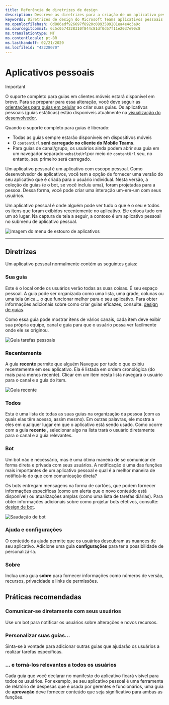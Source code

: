 ```yaml
---
title: Referência de diretrizes de design
description: Descreve as diretrizes para a criação de um aplicativo pessoal
keywords: Diretrizes de design do Microsoft Teams aplicativos pessoais da estrutura de referência
ms.openlocfilehash: 0d886adf926697f8920c0893589201ea4e4c3a9c
ms.sourcegitcommit: 6c5c0574228310f844c81df0d57f11e2037e90c8
ms.translationtype: MT
ms.contentlocale: pt-BR
ms.lasthandoff: 02/21/2020
ms.locfileid: "42228070"
---
```

# <a name="personal-apps"></a>Aplicativos pessoais

> [!Important]
> O suporte completo para guias em clientes móveis estará disponível em breve. Para se preparar para essa alteração, você deve seguir as [orientações para guias em celular](~/tabs/design/tabs-mobile.md) ao criar suas guias. Os aplicativos pessoais (guias estáticas) estão disponíveis atualmente na [visualização do desenvolvedor](~/resources/dev-preview/developer-preview-intro.md).
>
> Quando o suporte completo para guias é liberado:
>
> * Todas as guias sempre estarão disponíveis em dispositivos móveis
> * O `contentUrl` **será carregado no cliente do Mobile Teams**.
> * Para guias de canal/grupo, os usuários ainda podem abrir sua guia em um navegador separado `websiteUrl`por meio de `contentUrl` seu, no entanto, seu primeiro será carregado.

Um aplicativo pessoal é um aplicativo com escopo pessoal. Como desenvolvedor de aplicativos, você tem a opção de fornecer uma versão do seu aplicativo que é criada para o usuário individual. Nesta versão, a coleção de guias (e o bot, se você incluiu uma), foram projetadas para a pessoa. Dessa forma, você pode criar uma interação um-em-um com seus usuários.

Um aplicativo pessoal é onde alguém pode ver tudo o que é o seu e todos os itens que foram exibidos recentemente no aplicativo. Ele coloca tudo em um só lugar. Na captura de tela a seguir, a contoso é um aplicativo pessoal no submenu de aplicativo pessoal.

![imagem do menu de estouro de aplicativos](~/assets/images/Personal-apps-App-flyout.png)

---

## <a name="guidelines"></a>Diretrizes

Um aplicativo pessoal normalmente contém as seguintes guias:

### <a name="your-tab"></a>Sua guia

Este é o local onde os usuários verão todas as suas coisas. É seu espaço pessoal. A guia pode ser organizada como uma lista, uma grade, colunas ou uma tela única... o que funcionar melhor para o seu aplicativo. Para obter informações adicionais sobre como criar guias eficazes, consulte: [design de guias](../../tabs/design/tabs.md).

Como essa guia pode mostrar itens de vários canais, cada item deve exibir sua própria equipe, canal e guia para que o usuário possa ver facilmente onde ele se originou.

![Guia tarefas pessoais](~/assets/images/Personal-apps-MY-tab.png)

### <a name="recent"></a>Recentemente

A guia **recente** permite que alguém Navegue por tudo o que exibiu recentemente em seu aplicativo. Ela é listada em ordem cronológica (do mais para menos recente). Clicar em um item nesta lista navegará o usuário para o canal e a guia do item.

![Guia recente](~/assets/images/Personal-apps-Recent-tab.png)

### <a name="all"></a>Todos

Esta é uma lista de todas as suas guias na organização da pessoa (com as quais elas têm acesso, assim mesmo). Em outras palavras, ele mostra a eles em qualquer lugar em que o aplicativo está sendo usado. Como ocorre com a guia **recente** , selecionar algo na lista trará o usuário diretamente para o canal e a guia relevantes.

### <a name="bot"></a>Bot

Um bot não é necessário, mas é uma ótima maneira de se comunicar de forma direta e privada com seus usuários. A notificação é uma das funções mais importantes de um aplicativo pessoal e qual é a melhor maneira de notificá-lo do que com comunicação direta?

Os bots entregam mensagens na forma de cartões, que podem fornecer informações específicas (como um alerta que o novo conteúdo está disponível) ou atualizações amplas (como uma lista de tarefas diárias). Para obter informações adicionais sobre como projetar bots efetivos, consulte: [design de bot](../../bots/design/bots.md).

![Saudação de bot](~/assets/images/Personal-apps-Bot.png)

### <a name="help-and-settings"></a>Ajuda e configurações

O conteúdo da ajuda permite que os usuários descubram as nuances de seu aplicativo. Adicione uma guia **configurações** para ter a possibilidade de personalizá-la.

### <a name="about"></a>Sobre

Inclua uma guia **sobre** para fornecer informações como números de versão, recursos, privacidade e links de permissões.

## <a name="best-practices"></a>Práticas recomendadas

### <a name="communicate-directly-with-your-users"></a>Comunicar-se diretamente com seus usuários

Use um bot para notificar os usuários sobre alterações e novos recursos.

### <a name="customize-your-tabs"></a>Personalizar suas guias...

Sinta-se à vontade para adicionar outras guias que ajudarão os usuários a realizar tarefas específicas.

### <a name="and-make-them-relevant-to-every-user"></a>... e torná-los relevantes a todos os usuários

Cada guia que você declarar no manifesto do aplicativo ficará visível para todos os usuários. Por exemplo, se seu aplicativo pessoal é uma ferramenta de relatório de despesas que é usada por gerentes e funcionários, uma guia de **aprovação** deve fornecer conteúdo que seja significativo para ambas as funções.
